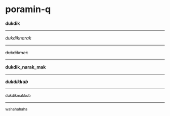 # poramin-q
**dukdik**
******
*dukdiknarak*
******
~~dukdikmak~~
******
**dukdik_narak_mak**
******
***dukdikkub***
******
<sub>dukdikmakkub</sub>
******
<sup>wahahahaha</sup>
